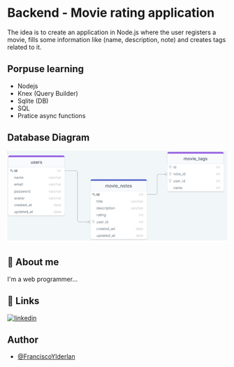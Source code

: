 

# Backend - Movie rating application 

The idea is to create an application in Node.js where the user registers a movie, fills some information like (name, description, note) and creates tags related to it.


## Porpuse learning

- Nodejs
- Knex (Query Builder)
- Sqlite (DB)
- SQL
- Pratice async functions


## Database Diagram

![Diagram image](https://github.com/FranciscoYlderlan/API/blob/main/Documentation/images/diagram-db.png?raw=true)


## 🚀 About me
I'm a web programmer...


## 🔗 Links
[![linkedin](https://img.shields.io/badge/linkedin-0A66C2?style=for-the-badge&logo=linkedin&logoColor=white)](https://www.linkedin.com/in/franciscoylderlanoliveira/)


## Author

- [@FranciscoYlderlan](https://www.github.com/FranciscoYlderlan)



